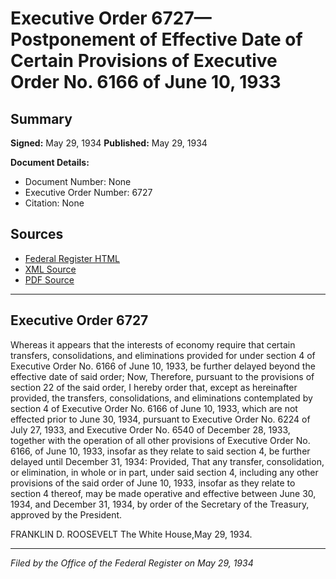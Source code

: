 # Executive Order 6727—Postponement of Effective Date of Certain Provisions of Executive Order No. 6166 of June 10, 1933

## Summary

**Signed:** May 29, 1934
**Published:** May 29, 1934

**Document Details:**
- Document Number: None
- Executive Order Number: 6727
- Citation: None

## Sources
- [Federal Register HTML](https://www.presidency.ucsb.edu/documents/executive-order-6727-postponement-effective-date-certain-provisions-executive-order-no)
- [XML Source](None)
- [PDF Source](None)

---

## Executive Order 6727

Whereas it appears that the interests of economy require that certain transfers, consolidations, and eliminations provided for under section 4 of Executive Order No. 6166 of June 10, 1933, be further delayed beyond the effective date of said order;
Now, Therefore, pursuant to the provisions of section 22 of the said order, I hereby order that, except as hereinafter provided, the transfers, consolidations, and eliminations contemplated by section 4 of Executive Order No. 6166 of June 10, 1933, which are not effected prior to June 30, 1934, pursuant to Executive Order No. 6224 of July 27, 1933, and Executive Order No. 6540 of December 28, 1933, together with the operation of all other provisions of Executive Order No. 6166, of June 10, 1933, insofar as they relate to said section 4, be further delayed until December 31, 1934: Provided, That any transfer, consolidation, or elimination, in whole or in part, under said section 4, including any other provisions of the said order of June 10, 1933, insofar as they relate to section 4 thereof, may be made operative and effective between June 30, 1934, and December 31, 1934, by order of the Secretary of the Treasury, approved by the President.

FRANKLIN D. ROOSEVELT
The White House,May 29, 1934.

---

*Filed by the Office of the Federal Register on May 29, 1934*
